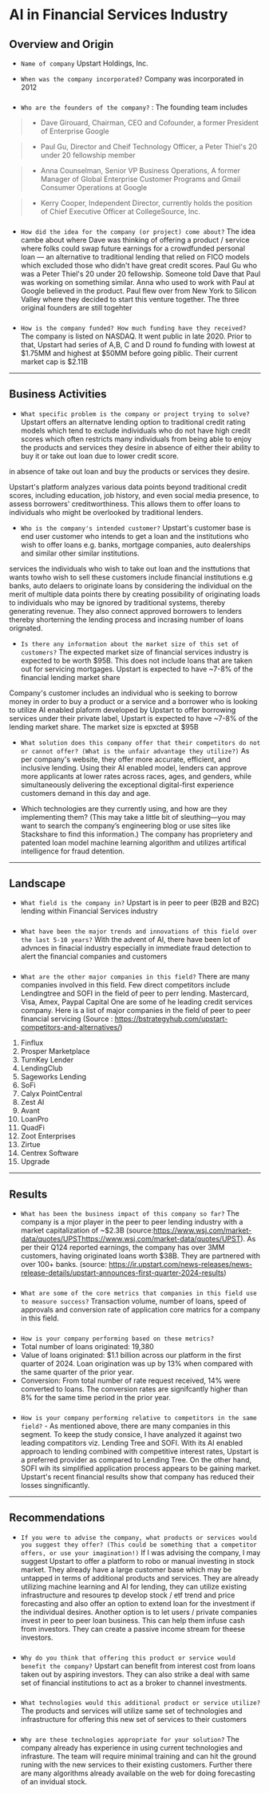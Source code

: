 # AI in Financial Services Industry

## Overview and Origin

* `Name of company` Upstart Holdings, Inc.

* `When was the company incorporated?` Company was incorporated in 2012
###

* `Who are the founders of the company?` : The founding team includes 
>* Dave Girouard, Chairman, CEO and Cofounder, a former President of Enterprise Google

>* Paul Gu, Director and Cheif Technology Officer, a Peter Thiel's 20 under 20 fellowship member

>* Anna Counselman, Senior VP Business Operations, A former Manager of Global Enterprise Customer Programs and Gmail Consumer Operations at Google

>* Kerry Cooper, Independent Director, currently holds the position of Chief Executive Officer at CollegeSource, Inc.

###

* `How did the idea for the company (or project) come about?` 
The idea cambe about where Dave was thinking of offering a product / service where folks could swap future earnings for a crowdfunded personal loan — an alternative to traditional lending that relied on FICO models which excluded those who didn't have great credit scores. Paul Gu who was a Peter Thiel's 20 under 20 fellowship. Someone told Dave that Paul was working on something similar. Anna who used to work with Paul at Google believed in the product. Paul flew over from New York to Silicon Valley where they decided to start this venture together. The three original founders are still togehter
###
* `How is the company funded? How much funding have they received?` 
The company is listed on NASDAQ. It went public in late 2020. Prior to that, Upstart had series of A,B, C and D round fo funding with lowest at $1.75MM and highest at $50MM before going piblic. Their current market cap is $2.11B 
---
## Business Activities

* `What specific problem is the company or project trying to solve?` 
Upstart offers an alternatve lending option to traditional credit rating models which tend to exclude individuals who do not have high credit scores which often restricts many individuals from being able to enjoy the products and services they desire in absence of either their ability to buy it or take out loan due to lower credit score. 

in absence of take out loan and buy the products or services they desire. 

Upstart's platform analyzes various data points beyond traditional credit scores, including education, job history, and even social media presence, to assess borrowers' creditworthiness. This allows them to offer loans to individuals who might be overlooked by traditional lenders.

* `Who is the company's intended customer?` 
Upstart's customer base is end user customer who intends to get a loan and the institutions who wish to offer loans e.g. banks, mortgage companies, auto dealerships and similar other similar institutions. 

services the individuals who wish to take out loan and the insttutions that wants towho wish to sell these  customers include financial institutions e.g banks, auto delaers to originate loans by considering the individual on the merit of multiple data points there by creating possibility of originating loads to individuals who may be ignored by traditional systems, thereby generating revenue. They also connect approved borrowers to lenders thereby shorterning the lending process and incrasing number of loans orignated. 

* `Is there any information about the market size of this set of customers?` The expected market size of financial services industry is expected to be worth $95B. This does not include loans that are taken out for servicing mortgages. Upstart is expected to have ~7-8% of the financial lending market share

Company's customer includes an individual who is seeking to borrow money in order to buy a product or a service and a borrower who is looking to utilize AI enabled plaform developed by Upstart to offer borrowing services under their private label, Upstart is expected to have ~7-8% of the lending market share. The market size is epxcted at $95B

* `What solution does this company offer that their competitors do not or cannot offer? (What is the unfair advantage they utilize?)` As per company's website, they offer more accurate, efficient, and inclusive lending. Using their AI enabled model, lenders can approve more applicants at lower rates across races, ages, and genders, while simultaneously delivering the exceptional digital-first experience customers demand in this day and age.

* Which technologies are they currently using, and how are they implementing them? (This may take a little bit of sleuthing&mdash;you may want to search the company’s engineering blog or use sites like Stackshare to find this information.) The company has proprietery and patented loan model machine learning algorithm and utilizes artifical intelligence for fraud detention.
---
## Landscape

* `What field is the company in?` Upstart is in peer to peer (B2B and B2C) lending within Financial Services industry
###
* `What have been the major trends and innovations of this field over the last 5-10 years?` With the advent of AI, there have been lot of advnces in finacial industry especially in immediate fraud detection to alert the financial companies and customers 
###
* `What are the other major companies in this field?` There are many companies involved in this field. Few direct competitors include Lendingtree and SOFI in the field of peer to perr lending. Mastercard, Visa, Amex, Paypal Capital One are some of he leading credit services company.
Here is a list of major companies in the field of peer to peer financial servicing (Source : https://bstrategyhub.com/upstart-competitors-and-alternatives/)
1. Finflux
2. Prosper Marketplace
3. TurnKey Lender
4. LendingClub
5. Sageworks Lending
6. SoFi
7. Calyx PointCentral
8. Zest AI
9. Avant
10. LoanPro
11. QuadFi
12. Zoot Enterprises
13. Zirtue
14. Centrex Software
15. Upgrade
---
## Results

* `What has been the business impact of this company so far?` The company is a mjor player in the peer to peer lending industry with a market capitalization of ~$2.3B (source:https://www.wsj.com/market-data/quotes/UPSThttps://www.wsj.com/market-data/quotes/UPST). As per their Q124 reported earnings, the company has over 3MM customers, having originated loans worth $38B. They are partnered with over 100+ banks. (source: https://ir.upstart.com/news-releases/news-release-details/upstart-announces-first-quarter-2024-results)
###
* `What are some of the core metrics that companies in this field use to measure success?` Transaction volume, number of loans, speed of approvals and conversion rate of application core matrics for a company in this field.  
###
* `How is your company performing based on these metrics?` 
* Total number of loans originated: 19,380
* Value of loans originated: $1.1 billion across our platform in the first quarter of 2024. Loan origination was up by 13% when compared with the same quarter of the prior year. 
* Conversion: From total number of rate request received, 14% were converted to loans. The conversion rates are signifcantly higher than 8% for the same time period in the prior year. 
###
* `How is your company performing relative to competitors in the same field?` - As mentioned above, there are many companies in this segment. To keep the study consice, I have analyzed it against two leading compatitors viz. Lending Tree and SOFI. With its AI enabled approach to lending combined with competitive interest rates, Upstart is a preferred provider as compared to Lending Tree. On the other hand, SOFI wih its simplified application process appears to be gaining market. Upstart's recent financial results show that company has reduced their losses singnificantly. 

---
## Recommendations

* `If you were to advise the company, what products or services would you suggest they offer? (This could be something that a competitor offers, or use your imagination!)` If I was advising the company, I may suggest Upstart to offer a platform to robo or manual investing in stock market. They already have a large customer base which may be untapped in terms of additional products and services. They are already utilizing machine learning and AI for lending, they can utilize existing infrastructure and resoures tp develop stock / etf trend and price forecasting and also offer an option to extend loan for the investment if the individual desires. Another option is to let users / private companies invest in peer to peer loan business. This can help them infuse cash from investors. They can create a passive income stream for theese investors.
###
* `Why do you think that offering this product or service would benefit the company?` Upstart can benefit from interest cost from loans taken out by aspiring investors. They can also strike a deal with same set of financial institutions to act as a broker to channel investments.
###
* `What technologies would this additional product or service utilize?` The products and services will utilize same set of technologies and infrastructure for offering this new set of services to their customers
###
* `Why are these technologies appropriate for your solution?` The company already has experience in using current technologies and infrasture. The team will require minimal training and can hit the ground runing with the new services to their existing customers. Further there are many algorithms already available on the web for doing forecasting of an invidual stock.  